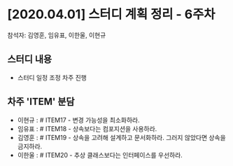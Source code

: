 # [2020.04.01] 스터디 계획 정리 - 6주차
참석자: 김영훈, 임유표, 이한울, 이현규

## 스터디 내용
- 스터디 일정 조정 차주 진행

## 차주 'ITEM' 분담
- 이현규 : \# ITEM17 - 변경 가능성을 최소화하라.
- 임유표 : \# ITEM18 - 상속보다는 컴포지션을 사용하라.
- 김영훈 : \# ITEM19 - 상속을 고려해 설계하고 문서화하라. 그러지 않았다면 상속을 금지하라.
- 이한울 : \# ITEM20 - 추상 클래스보다는 인터페이스를 우선하라.
